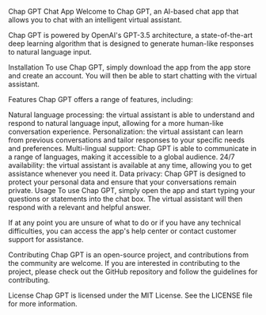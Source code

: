 
Chap GPT Chat App
Welcome to Chap GPT, an AI-based chat app that allows you to chat with an intelligent virtual assistant.

Chap GPT is powered by OpenAI's GPT-3.5 architecture, a state-of-the-art deep learning algorithm that is designed to generate human-like responses to natural language input.

Installation
To use Chap GPT, simply download the app from the app store and create an account. You will then be able to start chatting with the virtual assistant.

Features
Chap GPT offers a range of features, including:

Natural language processing: the virtual assistant is able to understand and respond to natural language input, allowing for a more human-like conversation experience.
Personalization: the virtual assistant can learn from previous conversations and tailor responses to your specific needs and preferences.
Multi-lingual support: Chap GPT is able to communicate in a range of languages, making it accessible to a global audience.
24/7 availability: the virtual assistant is available at any time, allowing you to get assistance whenever you need it.
Data privacy: Chap GPT is designed to protect your personal data and ensure that your conversations remain private.
Usage
To use Chap GPT, simply open the app and start typing your questions or statements into the chat box. The virtual assistant will then respond with a relevant and helpful answer.

If at any point you are unsure of what to do or if you have any technical difficulties, you can access the app's help center or contact customer support for assistance.

Contributing
Chap GPT is an open-source project, and contributions from the community are welcome. If you are interested in contributing to the project, please check out the GitHub repository and follow the guidelines for contributing.

License
Chap GPT is licensed under the MIT License. See the LICENSE file for more information.